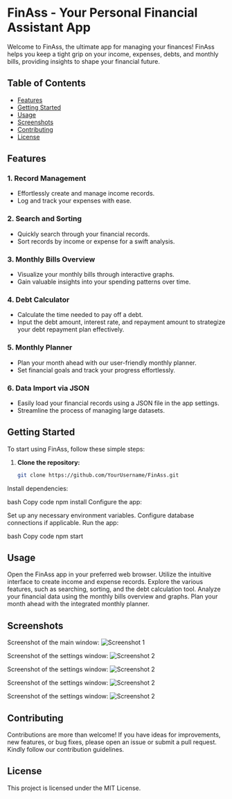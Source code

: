 # FinAss - Your Personal Financial Assistant App

Welcome to FinAss, the ultimate app for managing your finances! FinAss helps you keep a tight grip on your income, expenses, debts, and monthly bills, providing insights to shape your financial future.

## Table of Contents

- [Features](#features)
- [Getting Started](#getting-started)
- [Usage](#usage)
- [Screenshots](#screenshots)
- [Contributing](#contributing)
- [License](#license)

## Features

### 1. Record Management

- Effortlessly create and manage income records.
- Log and track your expenses with ease.

### 2. Search and Sorting

- Quickly search through your financial records.
- Sort records by income or expense for a swift analysis.

### 3. Monthly Bills Overview

- Visualize your monthly bills through interactive graphs.
- Gain valuable insights into your spending patterns over time.

### 4. Debt Calculator

- Calculate the time needed to pay off a debt.
- Input the debt amount, interest rate, and repayment amount to strategize your debt repayment plan effectively.

### 5. Monthly Planner

- Plan your month ahead with our user-friendly monthly planner.
- Set financial goals and track your progress effortlessly.

### 6. Data Import via JSON

- Easily load your financial records using a JSON file in the app settings.
- Streamline the process of managing large datasets.

## Getting Started

To start using FinAss, follow these simple steps:

1. **Clone the repository:**

   ```bash
   git clone https://github.com/YourUsername/FinAss.git
Install dependencies:

bash
Copy code
npm install
Configure the app:

Set up any necessary environment variables.
Configure database connections if applicable.
Run the app:

bash
Copy code
npm start

## Usage
Open the FinAss app in your preferred web browser.
Utilize the intuitive interface to create income and expense records.
Explore the various features, such as searching, sorting, and the debt calculation tool.
Analyze your financial data using the monthly bills overview and graphs.
Plan your month ahead with the integrated monthly planner.

## Screenshots

Screenshot of the main window:
![Screenshot 1](/photo.jpeg)

Screenshot of the settings window:
![Screenshot 2](/photo1.jpeg)

Screenshot of the settings window:
![Screenshot 2](/photo2.jpeg)

Screenshot of the settings window:
![Screenshot 2](/photo3.jpeg)

Screenshot of the settings window:
![Screenshot 2](/photo4.jpeg)

## Contributing
Contributions are more than welcome! If you have ideas for improvements, new features, or bug fixes, please open an issue or submit a pull request. Kindly follow our contribution guidelines.

## License
This project is licensed under the MIT License.

